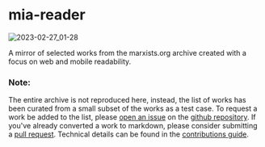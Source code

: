 # mia-reader

![2023-02-27_01-28](https://user-images.githubusercontent.com/9009959/221525776-f597e8fe-565d-4ffb-8405-554232ac434a.png)

A mirror of selected works from the marxists.org archive created with a focus on web and mobile readability.

### Note: 
The entire archive is not reproduced here, instead, the list of works has been curated from a small subset of the works as a test case. To request a work be added to the list, please [open an issue](https://github.com/victoria-riley-barnett/mia-reader/issues) on the [github repository](https://www.github.com/victoria-riley-barnett/mia-reader). If you've already converted a work to markdown, please consider submitting a [pull request](https://github.com/victoria-riley-barnett/mia-reader/pulls). Technical details can be found in the [contributions guide](/contributing).
